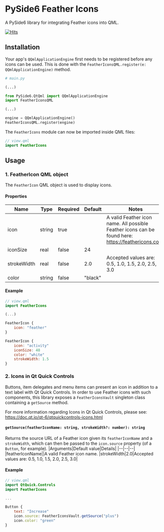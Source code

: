 # PySide6 Feather Icons 

A PySide6 library for integrating Feather icons into QML.

[![Hits](https://hits.seeyoufarm.com/api/count/incr/badge.svg?url=https%3A%2F%2Fgithub.com%2FCuberootex%2FPySide6_FeatherIcons_QML&count_bg=%2379C83D&title_bg=%23555555&icon=&icon_color=%23404040&title=hits&edge_flat=false)](https://hits.seeyoufarm.com)

## Installation


Your app's `QQmlApplicationEngine` first needs to be registered before any icons can be used. This is done with the `FeatherIconsQML.register(e: QQmlApplicationEngine)` method.

```python
# main.py

(...)

from PySide6.QtQml import QQmlApplicationEngine
import FeatherIconsQML

(...)

engine = QQmlApplicationEngine()
FeatherIconsQML.register(engine)

```

The `FeatherIcons` module can now be imported inside QML files:

```qml
// view.qml
import FeatherIcons
```

## Usage



### 1. FeatherIcon QML object


The `FeatherIcon` QML object is used to display icons.

#### Properties

| Name        | Type   | Required | Default | Notes                                                                                              |
| ----------- | ------ | -------- | ------- | -------------------------------------------------------------------------------------------------- |
| icon        | string | true     |         | A valid Feather icon name. All possible Feather icons can be found here: https://feathericons.com/ |
| iconSize    | real   | false    | 24      |                                                                                                    |
| strokeWidth | real   | false    | 2.0     | Accepted values are: 0.5, 1.0, 1.5, 2.0, 2.5, 3.0                                                  |
| color       | string | false    | "black" |                                                                                                    |

#### Example 

```qml
// view.qml
import FeatherIcons

(...)

FeatherIcon {
	icon: "feather"
}

FeatherIcon {
	icon: "activity"
	iconSize: 48
	color: "white"
	strokeWidth: 1.5
}
```


### 2. Icons in Qt Quick Controls

Buttons, item delegates and menu items can present an icon in addition to a text label with Qt Quick Controls. In order to use Feather icons with such components, this library exposes a `FeatherIconsVault` singleton class containing a `getSource` method. 

For more information regarding Icons in Qt Quick Controls, please see: https://doc.qt.io/qt-6/qtquickcontrols-icons.html

#### `getSource(featherIconName: string, strokeWidth?: number): string`


Returns the source URL of a Feather icon given its `featherIconName` and a `strokeWidth`, which can then be passed to the `icon.source` property (of a `Button`, for example).
|Arguments|Default value|Details|
|--|--|--|
|featherIconName||A valid Feather icon name.
|strokeWidth|2.0|Accepted values are: 0.5, 1.0, 1.5, 2.0, 2.5, 3.0| 

#### Example

```qml
// view.qml
import QtQuick.Controls
import FeatherIcons

...

Button {
	text: "Increase"
	icon.source: FeatherIconsVault.getSource("plus")
	icon.color: "green"
}
```







